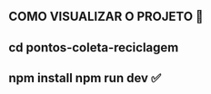 COMO VISUALIZAR O PROJETO 🍃
---------------------------
cd pontos-coleta-reciclagem 
---------------------------
npm install
npm run dev ✅
---------------------------
